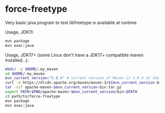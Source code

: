 # force-freetype

Very basic java program to test libfreetype is available at runtime

Usage, JDK11:

```bash
mvn package
mvn exec:java
```

Usage, JDK17+ (some Linux don't have a JDK17+ compatible maven installed...):

```bash
mkdir -p $HOME/.my_maven
cd $HOME/.my_maven
mvn_current_version="3.9.4" # current version of Maven is 3.9.4 at the time of writing this.
curl -O https://dlcdn.apache.org/maven/maven-3/${mvn_current_version-bin}/binaries/apache-maven-${mvn_current_version}-bin.tar.gz
tar -xzf apache-maven-$mvn_current_version-bin.tar.gz
export PATH=$PWD/apache-maven-$mvn_current_version/bin:$PATH
cd path/to/force-freetype
mvn package
mvn exec:java
```
